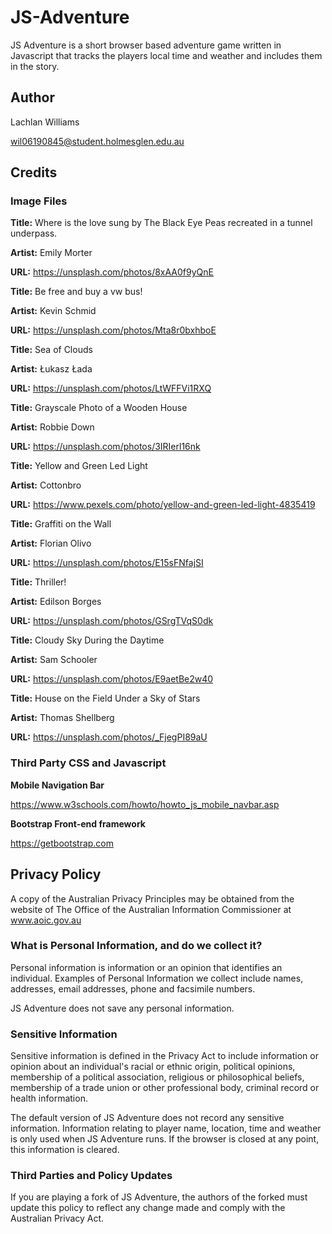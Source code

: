 # JS-Adventure

JS Adventure is a short browser based adventure game written in Javascript that tracks the players local time and weather and includes them in the story.

## Author

Lachlan Williams

wil06190845@student.holmesglen.edu.au

## Credits

### Image Files

**Title:** Where is the love sung by The Black Eye Peas recreated in a tunnel underpass.

**Artist:** Emily Morter

**URL:** https://unsplash.com/photos/8xAA0f9yQnE

**Title:** Be free and buy a vw bus!

**Artist:** Kevin Schmid

**URL:** https://unsplash.com/photos/Mta8r0bxhboE

**Title:** Sea of Clouds

**Artist:** Łukasz Łada

**URL:** https://unsplash.com/photos/LtWFFVi1RXQ

**Title:** Grayscale Photo of a Wooden House

**Artist:** Robbie Down

**URL:** https://unsplash.com/photos/3IRIerl16nk

**Title:** Yellow and Green Led Light

**Artist:** Cottonbro

**URL:** https://www.pexels.com/photo/yellow-and-green-led-light-4835419

**Title:** Graffiti on the Wall

**Artist:** Florian Olivo

**URL:** https://unsplash.com/photos/E15sFNfajSI

**Title:** Thriller!

**Artist:** Edilson Borges

**URL:** https://unsplash.com/photos/GSrgTVqS0dk

**Title:** Cloudy Sky During the Daytime

**Artist:** Sam Schooler

**URL:** https://unsplash.com/photos/E9aetBe2w40

**Title:** House on the Field Under a Sky of Stars

**Artist:** Thomas Shellberg 

**URL:** https://unsplash.com/photos/_FjegPI89aU

### Third Party CSS and Javascript

**Mobile Navigation Bar**

https://www.w3schools.com/howto/howto_js_mobile_navbar.asp

**Bootstrap Front-end framework**

https://getbootstrap.com

## Privacy Policy

A copy of the Australian Privacy Principles may be obtained from the website of The Office of the Australian Information Commissioner at www.aoic.gov.au

### What is Personal Information, and do we collect it?

Personal information is information or an opinion that identifies an individual. Examples of Personal Information we collect include names, addresses, email addresses, phone and facsimile numbers.

JS Adventure does not save any personal information.

### Sensitive Information

Sensitive information is defined in the Privacy Act to include information or opinion about an individual's racial or ethnic origin, political opinions, membership of a political association, religious or philosophical beliefs, membership of a trade union or other professional body, criminal record or health information.

The default version of JS Adventure does not record any sensitive information. Information relating to player name, location, time and weather is only used when JS Adventure runs. If the browser is closed at any point, this information is cleared.

### Third Parties and Policy Updates

If you are playing a fork of JS Adventure, the authors of the forked must update this policy to reflect any change made and comply with the Australian Privacy Act.